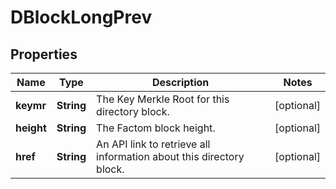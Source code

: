 
# DBlockLongPrev

## Properties
Name | Type | Description | Notes
------------ | ------------- | ------------- | -------------
**keymr** | **String** | The Key Merkle Root for this directory block. |  [optional]
**height** | **String** | The Factom block height. |  [optional]
**href** | **String** | An API link to retrieve all information about this directory block. |  [optional]




